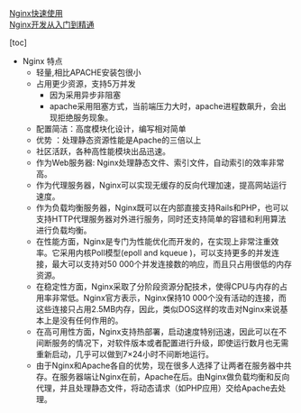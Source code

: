 ﻿[Nginx快速使用](https://github.com/LiJonsen/JavaDemo/blob/7ded245a92ea89190b5538f2760d06b41f3e797a/Nginx/README.md)<br>
[Nginx开发从入门到精通](http://tengine.taobao.org/book/chapter_02.html)<br>

[toc]


- Nginx 特点
  - 轻量,相比APACHE安装包很小
  - 占用更少资源，支持5万并发
    - 因为采用异步非阻塞
    - apache采用阻塞方式，当前端压力大时，apache进程数飙升，会出现拒绝服务现象。
  - 配置简洁：高度模块化设计，编写相对简单
  - 优势 ：处理静态资源性能是Apache的三倍以上
  - 社区活跃，各种高性能模块出品迅速。
  - 作为Web服务器: Nginx处理静态文件、索引文件，自动索引的效率非常高。
  - 作为代理服务器，Nginx可以实现无缓存的反向代理加速，提高网站运行速度。
  - 作为负载均衡服务器，Nginx既可以在内部直接支持Rails和PHP，也可以支持HTTP代理服务器对外进行服务，同时还支持简单的容错和利用算法进行负载均衡。
  - 在性能方面，Nginx是专门为性能优化而开发的，在实现上非常注重效率。它采用内核Poll模型(epoll and kqueue )，可以支持更多的并发连接，最大可以支持对50 000个并发连接数的响应，而且只占用很低的内存资源。
  - 在稳定性方面，Nginx采取了分阶段资源分配技术，使得CPU与内存的占用率非常低。Nginx官方表示，Nginx保持10 000个没有活动的连接，而这些连接只占用2.5MB内存，因此，类似DOS这样的攻击对Nginx来说基本上是没有任何作用的。
  - 在高可用性方面，Nginx支持热部署，启动速度特别迅速，因此可以在不间断服务的情况下，对软件版本或者配置进行升级，即使运行数月也无需重新启动，几乎可以做到7×24小时不间断地运行。
  - 由于Nginx和Apache各自的优势，现在很多人选择了让两者在服务器中共存。在服务器端让Nginx在前，Apache在后。由Nginx做负载均衡和反向代理，并且处理静态文件，将动态请求（如PHP应用）交给Apache去处理。









